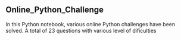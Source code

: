 ## Online_Python_Challenge
In this Python notebook, various online Python challenges 
have been solved. A total of 23 questions with various level 
of dificulties